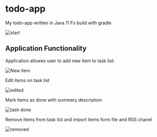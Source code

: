 # todo-app
My todo-app written in Java 11 Fx build with gradle 

![start](https://user-images.githubusercontent.com/48024421/61282478-ab873a80-a7bb-11e9-8eb1-a87f8efa0aa4.PNG)

## Application Functionality

Application allowes user to add new item to task list:

![New item](https://user-images.githubusercontent.com/48024421/61282558-d5d8f800-a7bb-11e9-9393-c6f119f8c5ab.PNG)

Edit items on task list

![edited](https://user-images.githubusercontent.com/48024421/61282584-dffaf680-a7bb-11e9-8e70-a0dd6b9d140e.PNG)

Mark items as done with summary description

![task done](https://user-images.githubusercontent.com/48024421/61282597-e8533180-a7bb-11e9-925e-93607de8ea24.PNG)

Remove items from task list and import items form file and RSS chanel

![removed](https://user-images.githubusercontent.com/48024421/61283003-b393aa00-a7bc-11e9-95a4-35bea8fe641b.PNG)

